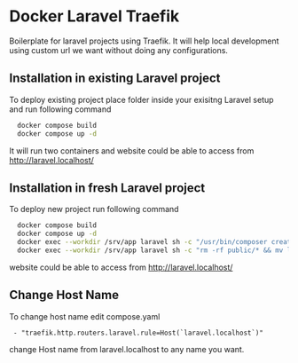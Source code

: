 
# Docker Laravel Traefik 

Boilerplate for laravel projects using Traefik. It will help local development using custom url we want without doing any configurations.

## Installation in existing Laravel project

To deploy existing project place folder inside your exisitng Laravel setup and run following command

```bash
  docker compose build
  docker compose up -d
```

It will run two containers and website could be able to access from http://laravel.localhost/

## Installation in fresh Laravel project
To deploy new project run following command

```bash
  docker compose build
  docker compose up -d
  docker exec --workdir /srv/app laravel sh -c "/usr/bin/composer create-project laravel/laravel laravel"
  docker exec --workdir /srv/app laravel sh -c "rm -rf public/* && mv laravel/{.*,*} ."
```
website could be able to access from http://laravel.localhost/

## Change Host Name 

To change host name edit compose.yaml
```
 - "traefik.http.routers.laravel.rule=Host(`laravel.localhost`)"
```

change Host name from laravel.localhost to any name you want.
